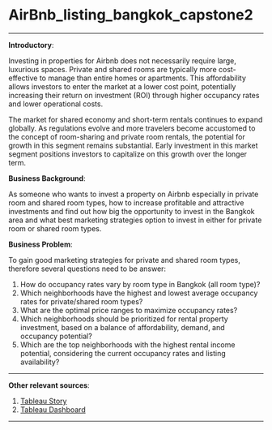 # AirBnb_listing_bangkok_capstone2
***
**Introductory**:

Investing in properties for Airbnb does not necessarily require large, luxurious spaces. Private and shared rooms are typically more cost-effective to manage than entire homes or apartments. This affordability allows investors to enter the market at a lower cost point, potentially increasing their return on investment (ROI) through higher occupancy rates and lower operational costs.

The market for shared economy and short-term rentals continues to expand globally. As regulations evolve and more travelers become accustomed to the concept of room-sharing and private room rentals, the potential for growth in this segment remains substantial. Early investment in this market segment positions investors to capitalize on this growth over the longer term.

**Business Background**:

As someone who wants to invest a property on Airbnb especially in private room and shared room types, how to increase profitable and attractive investments and find out how big the opportunity to invest in the Bangkok area and what best marketing strategies option to invest in either for private room or shared room types.

**Business Problem**:

To gain good marketing strategies for private and shared room types, therefore several questions need to be answer:
1. How do occupancy rates vary by room type in Bangkok (all room type)?
2. Which neighborhoods have the highest and lowest average occupancy rates for private/shared room types?
3. What are the optimal price ranges to maximize occupancy rates?
4. Which neighborhoods should be prioritized for rental property investment, based on a balance of affordability, demand, and occupancy potential?
5. Which are the top neighborhoods with the highest rental income potential, considering the current occupancy rates and listing availability?

***

**Other relevant sources**:
1. [Tableau Story](https://public.tableau.com/app/profile/ivan.setya.ananda/viz/PrivateandSharedRoomInvestmentAirBnbBangkok-Story/PrivateandSharedRoomsTypeInvestmentAirBnbBangkok?publish=yes)
2. [Tableau Dashboard](https://public.tableau.com/app/profile/ivan.setya.ananda/viz/AirBnbProjectCapstone2/Dashboard1)

   
***
